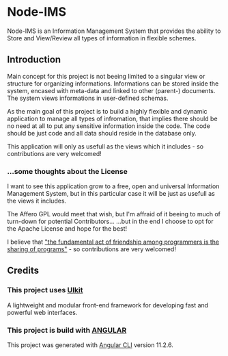 # Node-IMS

Node-IMS is an Information Management System that provides the ability to Store and View/Review all types of information in flexible schemes.

## Introduction

Main concept for this project is not beeing limited to a singular view or structure for organizing informations.
Informations can be stored inside the system, encased with meta-data and linked to other (parent-) documents.
The system views informations in user-defined schemas.

As the main goal of this project is to build a highly flexible and dynamic application to manage all types of infromation, that implies there should be no need at all to put any sensitive information inside the code.
The code should be just code and all data should reside in the database only.

This application will only as usefull as the views which it includes - so contributions are very welcomed!

### ...some thoughts about the License

I want to see this application grow to a free, open and universal Information Management System, but in this particular case it will be just as usefull as the views it includes.

The Affero GPL would meet that wish, but I'm affraid of it beeing to much of turn-down for potential Contributors...
...but in the end I choose to opt for the Apache License and hope for the best!

I believe that ["the fundamental act of friendship among programmers is the sharing of programs"](https://www.gnu.org/gnu/manifesto.en.html) - so contributions are very welcomed!

## Credits

### This project uses [UIkit](https://getuikit.com/)

A lightweight and modular front-end framework for developing fast and powerful web interfaces.

### This project is build with [ANGULAR](https://angular.io/)

This project was generated with [Angular CLI](https://github.com/angular/angular-cli) version 11.2.6.
